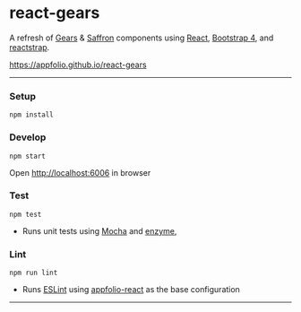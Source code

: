 # react-gears

A refresh of [Gears](https://qa.qa.appfolio.com/gears/) & [Saffron](https://qa.qa.appfolio.com/saffron/) components using 
[React](https://reactstrap.github.io),
[Bootstrap 4](http://v4-alpha.getbootstrap.com), 
and [reactstrap](https://reactstrap.github.io).

https://appfolio.github.io/react-gears

----

### Setup

    npm install

### Develop

    npm start
Open [http://localhost:6006](http://localhost:6006) in browser

### Test

    npm test

- Runs unit tests using [Mocha](https://mochajs.org/) and [enzyme](http://airbnb.io/enzyme/index.html),

### Lint

    npm run lint

- Runs [ESLint](http://eslint.org/) using [appfolio-react](https://github.com/appfolio/eslint-config-appfolio-react) as the base configuration

----

